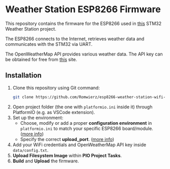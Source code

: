 # Weather Station ESP8266 Firmware

This repository contains the firmware for the ESP8266 used in [this](https://github.com/Romwierz/weather-station) STM32 Weather Station project. 

The ESP8266 connects to the Internet, retrieves weather data and communicates with the STM32 via UART.

The OpenWeatherMap API provides various weather data. The API key can be obtained for free from [this](https://openweathermap.org/price#freeaccess) site.

## Installation
1. Clone this repository using Git command:
   ```bash
   git clone https://github.com/Romwierz/esp8266-weather-station-wifi-module.git
    ```
2. Open project folder (the one with `platformio.ini` inside it) through PlatformIO (e.g. as VSCode extension).
3. Set up the environment:
    - Choose, modify or add a proper **configuration environment** in `platformio.ini` to match your specific ESP8266 board/module. ([more info](https://docs.platformio.org/en/latest/projectconf/sections/env/index.html))
    - Specify the correct **upload_port**. ([more info](https://docs.platformio.org/en/latest/projectconf/sections/env/options/upload/upload_port.html))
4. Add your WiFi credentials and OpenWeatherMap API key inside `data/config.txt`.
5. **Upload Filesystem Image** within **PIO Project Tasks**.
5. **Build** and **Upload** the firmware.